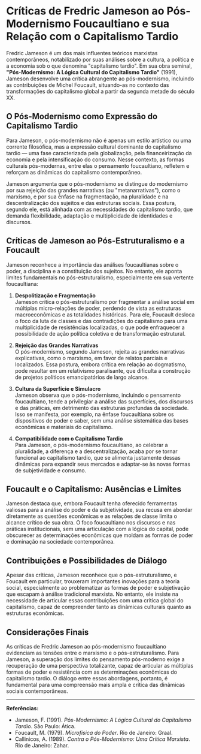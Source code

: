 # Críticas de Fredric Jameson ao Pós-Modernismo Foucaultiano e sua Relação com o Capitalismo Tardio

Fredric Jameson é um dos mais influentes teóricos marxistas contemporâneos, notabilizado por suas análises sobre a cultura, a política e a economia sob o que denomina "capitalismo tardio". Em sua obra seminal, **"Pós-Modernismo: A Lógica Cultural do Capitalismo Tardio"** (1991), Jameson desenvolve uma crítica abrangente ao pós-modernismo, incluindo as contribuições de Michel Foucault, situando-as no contexto das transformações do capitalismo global a partir da segunda metade do século XX.

## O Pós-Modernismo como Expressão do Capitalismo Tardio

Para Jameson, o pós-modernismo não é apenas um estilo artístico ou uma corrente filosófica, mas a expressão cultural dominante do capitalismo tardio — uma fase caracterizada pela globalização, pela financeirização da economia e pela intensificação do consumo. Nesse contexto, as formas culturais pós-modernas, entre elas o pensamento foucaultiano, refletem e reforçam as dinâmicas do capitalismo contemporâneo.

Jameson argumenta que o pós-modernismo se distingue do modernismo por sua rejeição das grandes narrativas (ou "metanarrativas"), como o marxismo, e por sua ênfase na fragmentação, na pluralidade e na descentralização dos sujeitos e das estruturas sociais. Essa postura, segundo ele, está alinhada com as necessidades do capitalismo tardio, que demanda flexibilidade, adaptação e multiplicidade de identidades e discursos.

## Críticas de Jameson ao Pós-Estruturalismo e a Foucault

Jameson reconhece a importância das análises foucaultianas sobre o poder, a disciplina e a constituição dos sujeitos. No entanto, ele aponta limites fundamentais no pós-estruturalismo, especialmente em sua vertente foucaultiana:

1. **Despolitização e Fragmentação**  
   Jameson critica o pós-estruturalismo por fragmentar a análise social em múltiplas micro-relações de poder, perdendo de vista as estruturas macroeconômicas e as totalidades históricas. Para ele, Foucault desloca o foco da luta de classes e das contradições do capitalismo para uma multiplicidade de resistências localizadas, o que pode enfraquecer a possibilidade de ação política coletiva e de transformação estrutural.

2. **Rejeição das Grandes Narrativas**  
   O pós-modernismo, segundo Jameson, rejeita as grandes narrativas explicativas, como o marxismo, em favor de relatos parciais e localizados. Essa postura, embora crítica em relação ao dogmatismo, pode resultar em um relativismo paralisante, que dificulta a construção de projetos políticos emancipatórios de largo alcance.

3. **Cultura da Superfície e Simulacro**  
   Jameson observa que o pós-modernismo, incluindo o pensamento foucaultiano, tende a privilegiar a análise das superfícies, dos discursos e das práticas, em detrimento das estruturas profundas da sociedade. Isso se manifesta, por exemplo, na ênfase foucaultiana sobre os dispositivos de poder e saber, sem uma análise sistemática das bases econômicas e materiais do capitalismo.

4. **Compatibilidade com o Capitalismo Tardio**  
   Para Jameson, o pós-modernismo foucaultiano, ao celebrar a pluralidade, a diferença e a descentralização, acaba por se tornar funcional ao capitalismo tardio, que se alimenta justamente dessas dinâmicas para expandir seus mercados e adaptar-se às novas formas de subjetividade e consumo.

## Foucault e o Capitalismo: Ausências e Limites

Jameson destaca que, embora Foucault tenha oferecido ferramentas valiosas para a análise do poder e da subjetividade, sua recusa em abordar diretamente as questões econômicas e as relações de classe limita o alcance crítico de sua obra. O foco foucaultiano nos discursos e nas práticas institucionais, sem uma articulação com a lógica do capital, pode obscurecer as determinações econômicas que moldam as formas de poder e dominação na sociedade contemporânea.

## Contribuições e Possibilidades de Diálogo

Apesar das críticas, Jameson reconhece que o pós-estruturalismo, e Foucault em particular, trouxeram importantes inovações para a teoria social, especialmente ao problematizar as formas de poder e subjetivação que escapam à análise tradicional marxista. No entanto, ele insiste na necessidade de articular essas contribuições com uma crítica global do capitalismo, capaz de compreender tanto as dinâmicas culturais quanto as estruturas econômicas.

## Considerações Finais

As críticas de Fredric Jameson ao pós-modernismo foucaultiano evidenciam as tensões entre o marxismo e o pós-estruturalismo. Para Jameson, a superação dos limites do pensamento pós-moderno exige a recuperação de uma perspectiva totalizante, capaz de articular as múltiplas formas de poder e resistência com as determinações econômicas do capitalismo tardio. O diálogo entre essas abordagens, portanto, é fundamental para uma compreensão mais ampla e crítica das dinâmicas sociais contemporâneas.

---

**Referências:**

- Jameson, F. (1991). *Pós-Modernismo: A Lógica Cultural do Capitalismo Tardio*. São Paulo: Ática.
- Foucault, M. (1979). *Microfísica do Poder*. Rio de Janeiro: Graal.
- Callinicos, A. (1989). *Contra o Pós-Modernismo: Uma Crítica Marxista*. Rio de Janeiro: Zahar.